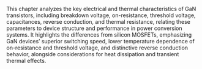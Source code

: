 This chapter analyzes the key electrical and thermal characteristics of GaN transistors, including breakdown voltage, on-resistance, threshold voltage, capacitances, reverse conduction, and thermal resistance, relating these parameters to device structure and performance in power conversion systems. It highlights the differences from silicon MOSFETs, emphasizing GaN devices’ superior switching speed, lower temperature dependence of on-resistance and threshold voltage, and distinctive reverse conduction behavior, alongside considerations for heat dissipation and transient thermal effects.
